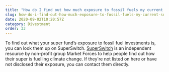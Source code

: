 ```yaml
---
title: "How do I find out how much exposure to fossil fuels my current super fund has?"
slug: how-do-i-find-out-how-much-exposure-to-fossil-fuels-my-current-super-fund-has
date: 2020-09-02T10:20:57Z
category: Divestment
order: 33
---
```


To find out what your super fund’s exposure to fossil fuel investments is, you can look them up on SuperSwitch. [SuperSwitch](https://www.marketforces.org.au/superfunds/) is an independent resource by non-profit group Market Forces to help people find out how their super is fuelling climate change. If they're not listed on here or have not disclosed their exposure, you can contact them directly.
